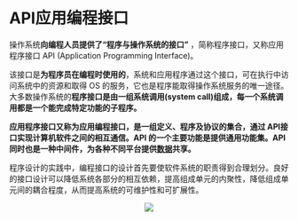# API应用编程接口

操作系统**向编程人员提供了“程序与操作系统的接口”** ，简称程序接口，又称应用程序接口 API (Application Programming Interface)。 

该接口是**为程序员在编程时使用的**，系统和应用程序通过这个接口，可在执行中访问系统中的资源和取得 OS 的服务，它也是程序能取得操作系统服务的唯一途径。大多数操作系统的**程序接口是由一组系统调用(system call)组成，每一个系统调用都是一个能完成特定功能的子程序。**

**应用程序接口又称为应用编程接口，**是一组定义、程序及协议的集合**，**通过 API接口实现计算机软件之间的相互通信。**API 的一个主要功能是**提供通用功能集**。API同时也是一种中间件，为各种不同平台提供[数据](https://baike.baidu.com/item/数据/5947370)共享。**

程序设计的实践中，编程接口的设计首先要使软件系统的职责得到合理划分。良好的接口设计可以降低系统各部分的相互依赖，提高组成单元的内聚性，降低组成单元间的耦合程度，从而提高系统的可维护性和可扩展性。

<figure align="center"><img src="https://i.loli.net/2021/07/25/WIscwN5lKFZU9zL.png"/></figure>

